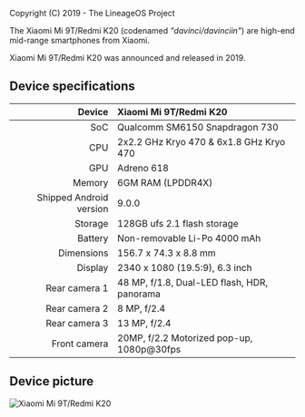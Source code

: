 Copyright (C) 2019 - The LineageOS Project

The Xiaomi Mi 9T/Redmi K20 (codenamed _"davinci/davinciin"_) are high-end mid-range smartphones from Xiaomi.

Xiaomi Mi 9T/Redmi K20 was announced and released in 2019.

## Device specifications

| Device       | Xiaomi Mi 9T/Redmi K20                          |
| -----------: | :---------------------------------------------- |
| SoC          | Qualcomm SM6150 Snapdragon 730                  |
| CPU          | 2x2.2 GHz Kryo 470 & 6x1.8 GHz Kryo 470         |
| GPU          | Adreno 618                                      |
| Memory       | 6GM RAM (LPDDR4X)                               |
| Shipped Android version | 9.0.0                                |
| Storage      | 128GB ufs 2.1 flash storage                     |
| Battery      | Non-removable Li-Po 4000 mAh                    |
| Dimensions   | 156.7 x 74.3 x 8.8 mm                           |
| Display      | 2340 x 1080 (19.5:9), 6.3  inch                 |
| Rear camera 1 | 48 MP, f/1.8, Dual-LED flash, HDR, panorama    |
| Rear camera 2 | 8 MP, f/2.4                                    |
| Rear camera 3 | 13 MP, f/2.4                                   |
| Front camera | 20MP, f/2.2 Motorized pop-up, 1080p@30fps       |

## Device picture

![Xiaomi Mi 9T/Redmi K20](https://i.ebayimg.com/images/g/S50AAOSwPNpc7-a2/s-l1600.jpg)

